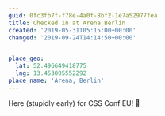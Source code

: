 ```yaml
---
guid: 0fc3fb7f-f78e-4a0f-8bf2-1e7a52977fea
title: Checked in at Arena Berlin
created: '2019-05-31T05:15:00+00:00'
changed: '2019-09-24T14:14:50+00:00'


place_geo:
  lat: 52.496649418775
  lng: 13.453005552292
place_name: 'Arena, Berlin'
---
```


Here (stupidly early) for CSS Conf EU! 🎉

